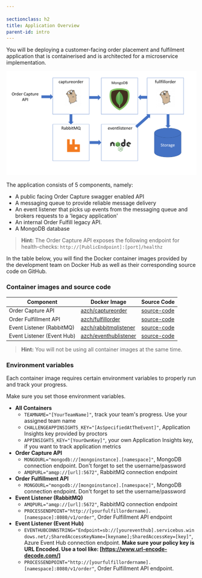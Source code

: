```yaml
---

sectionclass: h2
title: Application Overview
parent-id: intro
---
```


You will be deploying a customer-facing order placement and fulfilment application that is containerised and is architected for a microservice implementation.

![Application diagram](media/302a7509f056cd57093c7a3de32dbb04.png)

The application consists of 5 components, namely:

* A public facing Order Capture swagger enabled API
* A messaging queue to provide reliable message delivery
* An event listener that picks up events from the messaging queue and brokers requests to a 'legacy application'
* An internal Order Fulfill legacy API.
* A MongoDB database

> **Hint:** The Order Capture API exposes the following endpoint for health-checks: `http://[PublicEndpoint]:[port]/healthz`

In the table below, you will find the Docker container images provided by the development team on Docker Hub as well as their corresponding source code on GitHub.

### Container images and source code

| Component                    | Docker Image                                                     | Source Code                                                       |
|------------------------------|------------------------------------------------------------------|-------------------------------------------------------------------|
| Order Capture API            | [azch/captureorder](https://hub.docker.com/r/azch/captureorder/) | [source-code](https://github.com/Azure/azch-captureorder)         |
| Order Fulfillment API        | [azch/fulfillorder](https://hub.docker.com/r/azch/fulfillorder/) | [source-code](https://github.com/Azure/azch-fulfillorder)         |
| Event Listener (RabbitMQ)    | [azch/rabbitmqlistener](https://hub.docker.com/r/azch/rabbitmqlistener/) | [source-code](https://github.com/Azure/azch-rabbitmqlistener)         |
| Event Listener (Event Hub)    | [azch/eventhublistener](https://hub.docker.com/r/azch/eventhublistener/) | [source-code](https://github.com/Azure/azch-eventhublistener)         |

> **Hint:** You will not be using all container images at the same time.

### Environment variables

Each container image requires certain environment variables to properly run and track your progress.

Make sure you set those environment variables.

* **All Containers**
  * `TEAMNAME="[YourTeamName]"`, track your team's progress. Use your assigned team name
  * `CHALLENGEAPPINSIGHTS_KEY="[AsSpecifiedAtTheEvent]"`, Application Insights key provided by proctors
  * `APPINSIGHTS_KEY="[YourOwnKey]"`, your own Application Insights key, if you want to track application metrics
* **Order Capture API**
  * `MONGOURL="mongodb://[mongoinstance].[namespace]"`, MongoDB connection endpoint. Don't forget to set the username/password
  * `AMQPURL="amqp://[url]:5672"`, RabbitMQ connection endpoint
* **Order Fulfillment API**
  * `MONGOURL="mongodb://[mongoinstance].[namespace]"`, MongoDB connection endpoint. Don't forget to set the username/password
* **Event Listener (RabbitMQ)**
  * `AMQPURL="amqp://[url]:5672"`, RabbitMQ connection endpoint
  * `PROCESSENDPOINT="http://[yourfulfillordername].[namespace]:8080/v1/order"`, Order Fulfillment API endpoint
* **Event Listener (Event Hub)**
  * `EVENTHUBCONNSTRING="Endpoint=sb://[youreventhub].servicebus.windows.net/;SharedAccessKeyName=[keyname];SharedAccessKey=[key]"`, Azure Event Hub connection endpoint. **Make sure your policy key is URL Encoded. Use a tool like: [https://www.url-encode-decode.com/]**
  * `PROCESSENDPOINT="http://[yourfulfillordername].[namespace]:8080/v1/order"`, Order Fulfillment API endpoint.